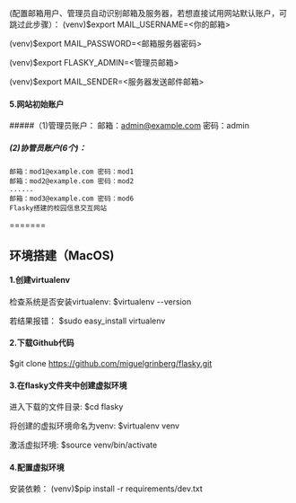 (配置邮箱用户、管理员自动识别邮箱及服务器，若想直接试用网站默认账户，可跳过此步骤）：
(venv)$export MAIL_USERNAME=<你的邮箱>

(venv)$export MAIL_PASSWORD=<邮箱服务器密码>

(venv)$export FLASKY_ADMIN=<管理员邮箱>

(venv)$export MAIL_SENDER=<服务器发送邮件邮箱>

#### 5.网站初始账户
#####（1)管理员账户：
    邮箱：admin@example.com 密码：admin
##### (2)协管员账户(6个)：
    邮箱：mod1@example.com 密码：mod1
    邮箱：mod2@example.com 密码：mod2
    ......
    邮箱：mod3@example.com 密码：mod6
    Flasky搭建的校园信息交互网站
=======
## 环境搭建（MacOS)
#### 1.创建virtualenv
检查系统是否安装virtualenv:
$virtualenv --version

若结果报错：
$sudo easy_install virtualenv

#### 2.下载Github代码
$git clone https://github.com/miguelgrinberg/flasky.git

#### 3.在flasky文件夹中创建虚拟环境
进入下载的文件目录:
$cd flasky

将创建的虚拟环境命名为venv:
$virtualenv venv

激活虚拟环境:
$source venv/bin/activate

#### 4.配置虚拟环境
安装依赖：
(venv)$pip install -r requirements/dev.txt

